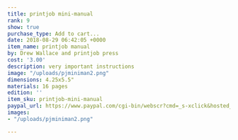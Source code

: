 ```yaml
---
title: printjob mini-manual
rank: 9
show: true
purchase_type: Add to cart...
date: 2018-08-29 06:42:05 +0000
item_name: printjob manual
by: Drew Wallace and printjob press
cost: '3.00'
description: very important instructions
image: "/uploads/pjminiman2.png"
dimensions: 4.25x5.5"
materials: 16 pages
edition: ''
item_sku: printjob-mini-manual
paypal_url: https://www.paypal.com/cgi-bin/webscr?cmd=_s-xclick&hosted_button_id=Y3LGJGZH4PXU4
images:
- "/uploads/pjminiman2.png"

---
```

